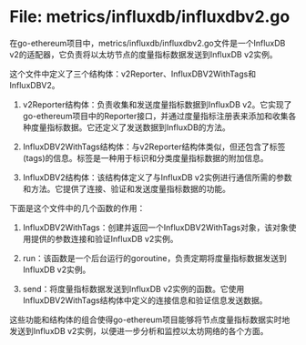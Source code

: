 # File: metrics/influxdb/influxdbv2.go

在go-ethereum项目中，metrics/influxdb/influxdbv2.go文件是一个InfluxDB v2的适配器，它负责将以太坊节点的度量指标数据发送到InfluxDB v2实例。

这个文件中定义了三个结构体：v2Reporter、InfluxDBV2WithTags和InfluxDBV2。

1. v2Reporter结构体：负责收集和发送度量指标数据到InfluxDB v2。它实现了go-ethereum项目中的Reporter接口，并通过度量指标注册表来添加和收集各种度量指标数据。它还定义了发送数据到InfluxDB的方法。

2. InfluxDBV2WithTags结构体：与v2Reporter结构体类似，但还包含了标签(tags)的信息。标签是一种用于标识和分类度量指标数据的附加信息。

3. InfluxDBV2结构体：该结构体定义了与InfluxDB v2实例进行通信所需的参数和方法。它提供了连接、验证和发送度量指标数据的功能。

下面是这个文件中的几个函数的作用：

1. InfluxDBV2WithTags：创建并返回一个InfluxDBV2WithTags对象，该对象使用提供的参数连接和验证InfluxDB v2实例。

2. run：该函数是一个后台运行的goroutine，负责定期将度量指标数据发送到InfluxDB v2实例。

3. send：将度量指标数据发送到InfluxDB v2实例的函数。它使用InfluxDBV2WithTags结构体中定义的连接信息和验证信息发送数据。

这些功能和结构体的组合使得go-ethereum项目能够将节点度量指标数据实时地发送到InfluxDB v2实例，以便进一步分析和监控以太坊网络的各个方面。

